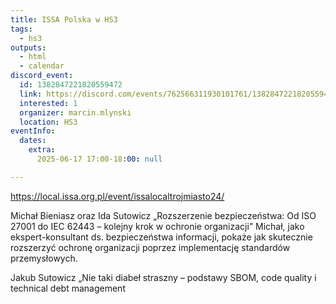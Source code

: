 ```yaml
---
title: ISSA Polska w HS3
tags:
  - hs3
outputs:
  - html
  - calendar
discord_event:
  id: 1382847221820559472
  link: https://discord.com/events/762566311930101761/1382847221820559472
  interested: 1
  organizer: marcin.mlynski
  location: HS3
eventInfo:
  dates:
    extra:
      2025-06-17 17:00-18:00: null

---
```


https://local.issa.org.pl/event/issalocaltrojmiasto24/

 Michał Bieniasz oraz Ida Sutowicz „Rozszerzenie bezpieczeństwa: Od ISO 27001 do IEC 62443 – kolejny krok w ochronie organizacji”
Michał, jako ekspert-konsultant ds. bezpieczeństwa informacji, pokaże jak skutecznie rozszerzyć ochronę organizacji poprzez implementację standardów przemysłowych.

Jakub Sutowicz „Nie taki diabeł straszny – podstawy SBOM, code quality i technical debt management
